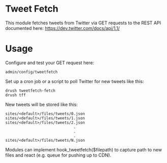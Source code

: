 Tweet Fetch
===========

This module fetches tweets from Twitter via GET requests to the REST API
documented here: https://dev.twitter.com/docs/api/1.1/

Usage
=====

  Configure and test your GET request here:

    admin/config/tweetfetch


  Set up a cron job or a script to poll Twitter for new tweets like this:

    drush tweetfetch-fetch
    drush tff


  New tweets will be stored like this:

    sites/<default>/files/tweets/0.json
    sites/<default>/files/tweets/1.json
    sites/<default>/files/tweets/2.json
                                  .    
                                  .    
                                  .    
    sites/<default>/files/tweets/N.json


  Modules can implement hook_tweetfetch($filepath) to capture path to new files
  and react (e.g. queue for pushing up to CDN).
